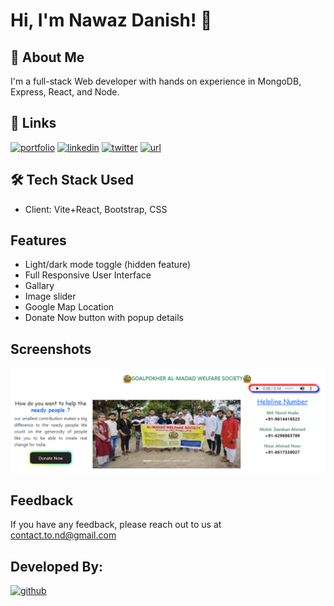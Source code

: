 
# Hi, I'm Nawaz Danish! 👋


## 🚀 About Me
I'm a full-stack Web developer with hands on experience in MongoDB, Express, React, and Node.


## 🔗 Links
[![portfolio](https://img.shields.io/badge/my_portfolio-c0392b?style=for-the-badge&logo=ko-fi&logoColor=white)](https://nawazdanish1996.github.io/MyPortfolio/)
[![linkedin](https://img.shields.io/badge/linkedin-0A66C2?style=for-the-badge&logo=linkedin&logoColor=white)](https://www.linkedin.com/in/nawazdanish/)
[![twitter](https://img.shields.io/badge/twitter-1DA1F2?style=for-the-badge&logo=twitter&logoColor=white)](https://twitter.com/nawazdanish1996)
[![url](https://img.shields.io/badge/Hosted_url-c0392c?style=for-the-badge&logo=github&logoColor=white)](https://www.almadadwelfaresociety.com/)


## 🛠 Tech Stack Used
- Client: Vite+React, Bootstrap, CSS


## Features

- Light/dark mode toggle (hidden feature)
- Full Responsive User Interface
- Gallary
- Image slider
- Google Map Location
- Donate Now button with popup details
## Screenshots

![App Screenshot](page.png)


## Feedback

If you have any feedback, please reach out to us at contact.to.nd@gmail.com


## Developed By:

[![github](https://img.shields.io/badge/nawazdanish1996-000?style=for-the-badge&logo=github&logoColor=white)](https://github.com/nawazdanish1996)

